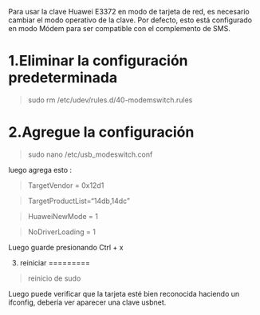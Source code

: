Para usar la clave Huawei E3372 en modo de tarjeta de red, es necesario cambiar el modo operativo de la clave.
Por defecto, esto está configurado en modo Módem para ser compatible con el complemento de SMS.

1.Eliminar la configuración predeterminada 
=============================================

> sudo rm /etc/udev/rules.d/40-modemswitch.rules

2.Agregue la configuración 
============================

> sudo nano /etc/usb_modeswitch.conf

luego agrega esto :

> TargetVendor = 0x12d1

> TargetProductList=“14db,14dc”

> HuaweiNewMode = 1

> NoDriverLoading = 1

Luego guarde presionando Ctrl + x

3. reiniciar 
=========

> reinicio de sudo

Luego puede verificar que la tarjeta esté bien reconocida haciendo un ifconfig, debería ver aparecer una clave usbnet.


